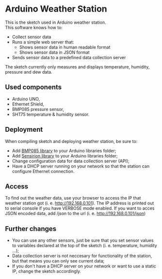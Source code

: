 Arduino Weather Station
=======================
This is the sketch used in Arduino weather station.  
This software knows how to:  
* Collect sensor data
* Runs a simple web server that:
  * Shows sensor data in human readable format
  * Shows sensor data in JSON format
* Sends sensor data  to a predefined data collection server

The sketch currently only measures and displays temperature, humidity, pressure and dew data.

Used components
---------------
* Arduino UNO,
* Ethernet Shield,
* BMP085 pressure sensor,
* SHT75 temperature & humidity sensor.

Deployment
----------

When compiling sketch and deploying weather station, be sure to:
* Add [BMP085 library](libraries/bmp085) to your Arduino libraries folder;
* Add [Sensirion library](http://playground.arduino.cc/Code/Sensirion) to your Arduino libraries folder;
* Change configuration data for data collection server (API);
* Have a DHCP server running on your network so that the station can configure Ethernet connection.

Access
------
To find out the weather data, use your browser to access the IP that weather station got (i. e. http://192.168.0.101). The IP address is printed out to serial console if you have VERBOSE mode enabled. If you want to acces JSON encoded data, add /json to the url (i. e. http://192.168.0.101/json)

Further changes
---------------
* You can use any other sensors, just be sure that you set sensor values to variables declared at the top of the sketch (i. e. temperature, humidity ...);
* Data collection server is not neccesary for functionality of the station, but that means you can only see current data;
* If you don't have a DHCP server on your network or want to use a static IP, change the sketch accordingly.
